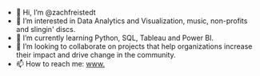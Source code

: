 - 👋 Hi, I’m @zachfreistedt
- 👀 I’m interested in Data Analytics and Visualization, music, non-profits and slingin' discs.
- 🌱 I’m currently learning Python, SQL, Tableau and Power BI.
- 💞️ I’m looking to collaborate on projects that help organizations increase their impact and drive change in the community.
- 📫 How to reach me: [www.](https://www.linkedin.com/in/zachfreistedt/)

<!---
zachfreistedt/zachfreistedt is a ✨ special ✨ repository because its `README.md` (this file) appears on your GitHub profile.
You can click the Preview link to take a look at your changes.
--->
